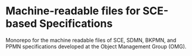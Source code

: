 # Machine-readable files for SCE-based Specifications
Monorepo for the machine readable files of SCE, SDMN, BKPMN, and PPMN specifications developed at the Object Management Group (OMG).
